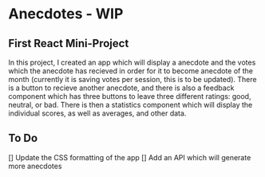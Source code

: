 # Anecdotes - WIP

## First React Mini-Project

In this project, I created an app which will display a anecdote and the votes which the anecdote has recieved in order for it to become anecdote of the month (currently it is saving votes per session, this is to be updated). There is a button to recieve another anecdote, and there is also a feedback component which has three buttons to leave three different ratings: good, neutral, or bad. There is then a statistics component which will display the individual scores, as well as averages, and other data.

## To Do

[] Update the CSS formatting of the app
[] Add an API which will generate more anecdotes
